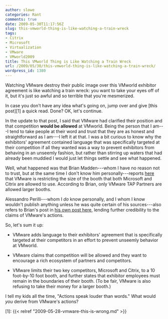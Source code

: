 ```yaml
---
author: slowe
categories: Rant
comments: true
date: 2009-05-30T11:17:56Z
slug: this-vmworld-thing-is-like-watching-a-train-wreck
tags:
- Citrix
- Microsoft
- Virtualization
- VMware
- VMworld2009
title: This VMworld Thing is Like Watching a Train Wreck
url: /2009/05/30/this-vmworld-thing-is-like-watching-a-train-wreck/
wordpress_id: 1380
---
```


Watching VMware destroy their public image over this VMworld exhibitor agreement is like watching a train wreck: you want to take your eyes off of it, but it's just so awful and so terrible that you're mesmerized.

In case you don't have any idea what's going on, jump over and give [this post][1] a quick read. Done? OK, let's continue.

In the update to that post, I said that VMware had clarified their position and that competition **would be allowed** at VMworld. Being the person that I am---I tend to take people at their word and trust that they are as honest and straightforward as I am---I left it at that. I was a bit curious to know why the exhibitors' agreement contained language that was specifically targeted at their competition if all they wanted was a way to prevent exhibitors from behaving in an unseemly fashion, but rather than stirring up waters that had already been muddied I would just let things settle and see what happened.

Well, what happened was that Brian Madden---whom I have no reason not to trust, but at the same time I don't know him personally---reports [here](http://www.brianmadden.com/blogs/brianmadden/archive/2009/05/29/vmworld-post-3-diverse-ecosystem-of-competition-is-allowed-and-encouraged-oh-you-re-not-a-partner-here-s-your-10-x10-booth.aspx) that VMware is restricting the size of the booth that both Microsoft and Citrix are allowed to use. According to Brian, only VMware TAP Partners are allowed larger booths.

Alessandro Perilli---whom I _do_ know personally, and I whom I know wouldn't publish anything unless he was quite certain of his sources---also refers to Brian's post in [his own post here](http://www.virtualization.info/2009/05/is-vmworld-still-open-for-competition.html), lending further credibility to the claims of VMware's actions.

So, let's sum it up:

* VMware adds language to their exhibitors' agreement that is specifically targeted at their competitors in an effort to prevent unseemly behavior at VMworld.

* VMware claims that competition will be allowed and they want to encourage a rich ecosystem of partners and competitors.

* VMware limits their two key competitors, Microsoft and Citrix, to a 10 foot-by-10 foot booth, and further states that exhibitor employees must remain in the boundaries of their booth. (To be fair, VMware is also refusing to take their money for a larger booth.)

I tell my kids all the time, "Actions speak louder than words." What would _you_ derive from VMware's actions?

[1]: {{< relref "2009-05-28-vmware-this-is-wrong.md" >}}
